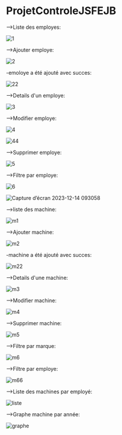 # ProjetControleJSFEJB

-->Liste des employes:

![1](https://github.com/safae12-1/ProjetControleJSFEJB/assets/124156186/41ee6053-a290-413e-a999-6f6d9d251014)

-->Ajouter employe:

![2](https://github.com/safae12-1/ProjetControleJSFEJB/assets/124156186/6bf91484-680e-4f55-9ca4-9fa9a92df381)

-emoloye a été ajouté avec succes:

![22](https://github.com/safae12-1/ProjetControleJSFEJB/assets/124156186/d0c45dbe-513e-43f4-9ea4-e1dc2c7d69a7)

-->Details d'un employe:

![3](https://github.com/safae12-1/ProjetControleJSFEJB/assets/124156186/1999f173-29b8-4f99-b494-4b3ac1d52a72)

-->Modifier employe:

![4](https://github.com/safae12-1/ProjetControleJSFEJB/assets/124156186/0bedb85a-875f-4afc-8558-7a2f698ac05c)

![44](https://github.com/safae12-1/ProjetControleJSFEJB/assets/124156186/1b3f35f6-fef2-43b1-bcd5-771841a6f15e)

-->Supprimer employe:

![5](https://github.com/safae12-1/ProjetControleJSFEJB/assets/124156186/692e5b6a-0719-4d1c-87d4-780bb481f037)

-->Filtre par employe:

![6](https://github.com/safae12-1/ProjetControleJSFEJB/assets/124156186/97ac6c10-42bb-4b78-924d-5085dbbc73dc)

![Capture d’écran 2023-12-14 093058](https://github.com/safae12-1/ProjetControleJSFEJB/assets/124156186/7eb6901c-e8fc-45f3-9c13-f60aa926259e)

-->liste des machine:

![m1](https://github.com/safae12-1/ProjetControleJSFEJB/assets/124156186/cdda79ad-bcbc-4df7-b53c-a6002ff13edd)

-->Ajouter machine:

![m2](https://github.com/safae12-1/ProjetControleJSFEJB/assets/124156186/5cca4d57-2bef-41fc-bb97-fe74c9c9c4ce)

-machine a été ajouté avec succes:

![m22](https://github.com/safae12-1/ProjetControleJSFEJB/assets/124156186/987be662-ef6f-4d86-ad39-4b09c13b0800)

-->Details d'une machine:

![m3](https://github.com/safae12-1/ProjetControleJSFEJB/assets/124156186/f6675892-2f61-42ef-b60d-23641c953473)

-->Modifier machine:

![m4](https://github.com/safae12-1/ProjetControleJSFEJB/assets/124156186/8e48053f-c4e5-41f4-8bbb-e42606bde210)

-->Supprimer machine:

![m5](https://github.com/safae12-1/ProjetControleJSFEJB/assets/124156186/00e48633-b02c-4a9f-934d-9330dab85557)

-->Filtre par marque:

![m6](https://github.com/safae12-1/ProjetControleJSFEJB/assets/124156186/71068b22-5c01-4be0-86e5-8459c7f6053f)

-->Filtre par employe:

![m66](https://github.com/safae12-1/ProjetControleJSFEJB/assets/124156186/db461a2e-5117-4feb-aed4-696f3fb119b1)

-->Liste des machines par employé:

![liste](https://github.com/safae12-1/ProjetControleJSFEJB/assets/124156186/f1a26a07-6f83-4a6d-9713-bb4e5504c8c2)

-->Graphe machine par année:

![graphe](https://github.com/safae12-1/ProjetControleJSFEJB/assets/124156186/e2fe5dec-e128-49f3-a1ab-35c8a7b87d01)




